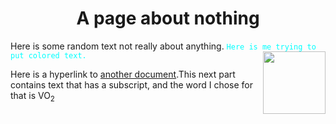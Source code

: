   <h1 align="center">A page about nothing</h1>
  Here is some random text not really about anything. <code style="color : aqua">Here is me trying to put colored text.</code>
  <img align="right" width="100" height="100" src="https://hatrabbits.com/wp-content/uploads/2017/01/random.jpg">

Here is a hyperlink to [another document](readme.md).This next part contains text that has a subscript, and the word I chose for that is VO<sub>2</sub>
